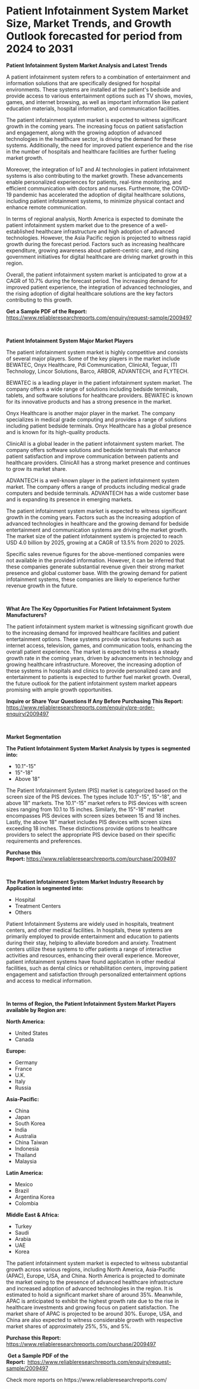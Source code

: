 <p><h1>Patient Infotainment System Market Size, Market Trends, and Growth Outlook forecasted for period from 2024 to 2031</h1></p><p><strong>Patient Infotainment System Market Analysis and Latest Trends</strong></p>
<p><p>A patient infotainment system refers to a combination of entertainment and information solutions that are specifically designed for hospital environments. These systems are installed at the patient's bedside and provide access to various entertainment options such as TV shows, movies, games, and internet browsing, as well as important information like patient education materials, hospital information, and communication facilities.</p><p>The patient infotainment system market is expected to witness significant growth in the coming years. The increasing focus on patient satisfaction and engagement, along with the growing adoption of advanced technologies in the healthcare sector, is driving the demand for these systems. Additionally, the need for improved patient experience and the rise in the number of hospitals and healthcare facilities are further fueling market growth.</p><p>Moreover, the integration of IoT and AI technologies in patient infotainment systems is also contributing to the market growth. These advancements enable personalized experiences for patients, real-time monitoring, and efficient communication with doctors and nurses. Furthermore, the COVID-19 pandemic has accelerated the adoption of digital healthcare solutions, including patient infotainment systems, to minimize physical contact and enhance remote communication.</p><p>In terms of regional analysis, North America is expected to dominate the patient infotainment system market due to the presence of a well-established healthcare infrastructure and high adoption of advanced technologies. However, the Asia Pacific region is projected to witness rapid growth during the forecast period. Factors such as increasing healthcare expenditure, growing awareness about patient-centric care, and rising government initiatives for digital healthcare are driving market growth in this region.</p><p>Overall, the patient infotainment system market is anticipated to grow at a CAGR of 10.7% during the forecast period. The increasing demand for improved patient experience, the integration of advanced technologies, and the rising adoption of digital healthcare solutions are the key factors contributing to this growth.</p></p>
<p><strong>Get a Sample PDF of the Report:&nbsp;</strong> <a href="https://www.reliableresearchreports.com/enquiry/request-sample/2009497">https://www.reliableresearchreports.com/enquiry/request-sample/2009497</a></p>
<p>&nbsp;</p>
<p><strong>Patient Infotainment System Major Market Players</strong></p>
<p><p>The patient infotainment system market is highly competitive and consists of several major players. Some of the key players in the market include BEWATEC, Onyx Healthcare, Pdi Communication, ClinicAll, Teguar, ITI Technology, Lincor Solutions, Barco, ARBOR, ADVANTECH, and FLYTECH.</p><p>BEWATEC is a leading player in the patient infotainment system market. The company offers a wide range of solutions including bedside terminals, tablets, and software solutions for healthcare providers. BEWATEC is known for its innovative products and has a strong presence in the market. </p><p>Onyx Healthcare is another major player in the market. The company specializes in medical grade computing and provides a range of solutions including patient bedside terminals. Onyx Healthcare has a global presence and is known for its high-quality products.</p><p>ClinicAll is a global leader in the patient infotainment system market. The company offers software solutions and bedside terminals that enhance patient satisfaction and improve communication between patients and healthcare providers. ClinicAll has a strong market presence and continues to grow its market share.</p><p>ADVANTECH is a well-known player in the patient infotainment system market. The company offers a range of products including medical grade computers and bedside terminals. ADVANTECH has a wide customer base and is expanding its presence in emerging markets.</p><p>The patient infotainment system market is expected to witness significant growth in the coming years. Factors such as the increasing adoption of advanced technologies in healthcare and the growing demand for bedside entertainment and communication systems are driving the market growth. The market size of the patient infotainment system is projected to reach USD 4.0 billion by 2025, growing at a CAGR of 13.5% from 2020 to 2025.</p><p>Specific sales revenue figures for the above-mentioned companies were not available in the provided information. However, it can be inferred that these companies generate substantial revenue given their strong market presence and global customer base. With the growing demand for patient infotainment systems, these companies are likely to experience further revenue growth in the future.</p></p>
<p>&nbsp;</p>
<p><strong>What Are The Key Opportunities For Patient Infotainment System Manufacturers?</strong></p>
<p><p>The patient infotainment system market is witnessing significant growth due to the increasing demand for improved healthcare facilities and patient entertainment options. These systems provide various features such as internet access, television, games, and communication tools, enhancing the overall patient experience. The market is expected to witness a steady growth rate in the coming years, driven by advancements in technology and growing healthcare infrastructure. Moreover, the increasing adoption of these systems in hospitals and clinics to provide personalized care and entertainment to patients is expected to further fuel market growth. Overall, the future outlook for the patient infotainment system market appears promising with ample growth opportunities.</p></p>
<p><strong>Inquire or Share Your Questions If Any Before Purchasing This Report:</strong> <a href="https://www.reliableresearchreports.com/enquiry/pre-order-enquiry/2009497">https://www.reliableresearchreports.com/enquiry/pre-order-enquiry/2009497</a></p>
<p>&nbsp;</p>
<p><strong>Market Segmentation</strong></p>
<p><strong>The Patient Infotainment System Market Analysis by types is segmented into:</strong></p>
<p><ul><li>10.1"-15"</li><li>15"-18"</li><li>Above 18"</li></ul></p>
<p><p>The Patient Infotainment System (PIS) market is categorized based on the screen size of the PIS devices. The types include 10.1"-15", 15"-18", and above 18" markets. The 10.1"-15" market refers to PIS devices with screen sizes ranging from 10.1 to 15 inches. Similarly, the 15"-18" market encompasses PIS devices with screen sizes between 15 and 18 inches. Lastly, the above 18" market includes PIS devices with screen sizes exceeding 18 inches. These distinctions provide options to healthcare providers to select the appropriate PIS device based on their specific requirements and preferences.</p></p>
<p><strong>Purchase this Report:&nbsp;</strong><a href="https://www.reliableresearchreports.com/purchase/2009497">https://www.reliableresearchreports.com/purchase/2009497</a></p>
<p>&nbsp;</p>
<p><strong>The Patient Infotainment System Market Industry Research by Application is segmented into:</strong></p>
<p><ul><li>Hospital</li><li>Treatment Centers</li><li>Others</li></ul></p>
<p><p>Patient Infotainment Systems are widely used in hospitals, treatment centers, and other medical facilities. In hospitals, these systems are primarily employed to provide entertainment and education to patients during their stay, helping to alleviate boredom and anxiety. Treatment centers utilize these systems to offer patients a range of interactive activities and resources, enhancing their overall experience. Moreover, patient infotainment systems have found application in other medical facilities, such as dental clinics or rehabilitation centers, improving patient engagement and satisfaction through personalized entertainment options and access to medical information.</p></p>
<p>&nbsp;</p>
<p><strong>In terms of Region, the Patient Infotainment System Market Players available by Region are:</strong></p>
<p>
    <p> <strong> North America: </strong>
        <ul>
            <li>United States</li>
            <li>Canada</li>
        </ul>
        </p> 
    <p> <strong> Europe: </strong>
        <ul>
            <li>Germany</li>
            <li>France</li>
            <li>U.K.</li>
            <li>Italy</li>
            <li>Russia</li>
        </ul>
        </p> 
    <p> <strong> Asia-Pacific: </strong>
        <ul>
            <li>China</li>
            <li>Japan</li>
            <li>South Korea</li>
            <li>India</li>
            <li>Australia</li>
            <li>China Taiwan</li>
            <li>Indonesia</li>
            <li>Thailand</li>
            <li>Malaysia</li>
        </ul>
        </p> 
    <p> <strong> Latin America: </strong>
        <ul>
            <li>Mexico</li>
            <li>Brazil</li>
            <li>Argentina Korea</li>
            <li>Colombia</li>
        </ul>
        </p> 
    <p> <strong> Middle East & Africa: </strong>
        <ul>
            <li>Turkey</li>
            <li>Saudi</li>
            <li>Arabia</li>
            <li>UAE</li>
            <li>Korea</li>
        </ul>
    </p>
    </p>
<p><p>The patient infotainment system market is expected to witness substantial growth across various regions, including North America, Asia-Pacific (APAC), Europe, USA, and China. North America is projected to dominate the market owing to the presence of advanced healthcare infrastructure and increased adoption of advanced technologies in the region. It is estimated to hold a significant market share of around 35%. Meanwhile, APAC is anticipated to exhibit the highest growth rate due to the rise in healthcare investments and growing focus on patient satisfaction. The market share of APAC is projected to be around 30%. Europe, USA, and China are also expected to witness considerable growth with respective market shares of approximately 25%, 5%, and 5%.</p></p>
<p><strong>Purchase this Report: </strong><a href="https://www.reliableresearchreports.com/purchase/2009497">https://www.reliableresearchreports.com/purchase/2009497</a></p>
<p>&nbsp;<strong>Get a Sample PDF of the Report:&nbsp;&nbsp;</strong><a href="https://www.reliableresearchreports.com/enquiry/request-sample/2009497">https://www.reliableresearchreports.com/enquiry/request-sample/2009497</a></p>
<p><strong></strong></p>
<p>Check more reports on https://www.reliableresearchreports.com/</p>